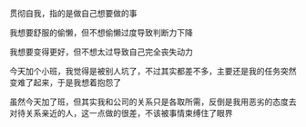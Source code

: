 贯彻自我，指的是做自己想要做的事

我想要舒服的偷懒，但不想偷懒过度导致判断力下降

我想要变得更好，但不想太过导致自己完全丧失动力

今天加个小班，我觉得是被别人坑了，不过其实都差不多，主要还是我的任务突然变难了起来，于是我想着抱怨了

虽然今天加了班，但其实我和公司的关系只是各取所需，反倒是我用恶劣的态度去对待关系亲近的人，这一点做的很差，不该被事情束缚住了眼界